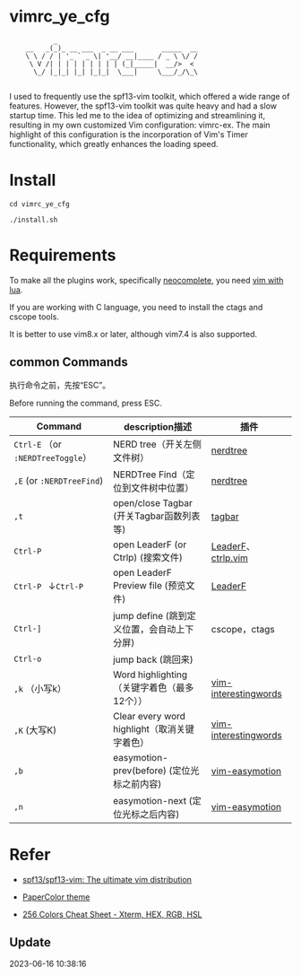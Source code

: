 # vimrc_ye_cfg



```
           _                                        
    __   _(_)_ __ ___  _ __ ___       _____  __     
    \ \ / / | '_ ` _ \| '__/ __|____ / _ \ \/ /     
     \ V /| | | | | | | | | (_|_____|  __/>  <      
      \_/ |_|_| |_| |_|_|  \___|     \___/_/\_\     
                                                    
```
I used to frequently use the spf13-vim toolkit, which offered a wide range of features.
However, the spf13-vim toolkit was quite heavy and had a slow startup time. 
This led me to the idea of optimizing and streamlining it, 
resulting in my own customized Vim configuration: vimrc-ex. 
The main highlight of this configuration is the incorporation of Vim's Timer functionality, 
which greatly enhances the loading speed.

# Install
```
cd vimrc_ye_cfg

./install.sh
```


# Requirements
To make all the plugins work, specifically [neocomplete](https://github.com/Shougo/neocomplete.vim), you need [vim with lua](https://github.com/Shougo/neocomplete.vim#requirements).

If you are working with C language, you need to install the ctags and cscope tools.

It is better to use vim8.x or later, although vim7.4 is also supported.



## common Commands

执行命令之前，先按“ESC”。

Before running the command, press ESC.

| Command                           | description描述                              | 插件                                                         |
| --------------------------------- | -------------------------------------------- | ------------------------------------------------------------ |
| `Ctrl-E` （or `:NERDTreeToggle`） | NERD tree（开关左侧文件树）                  | [nerdtree](https://github.com/yakoye/vimrc_ye_cfg/tree/main/vim/pack/vendor/opt/nerdtree) |
| `,E`   (or `:NERDTreeFind`)       | NERDTree Find（定位到文件树中位置）          | [nerdtree](https://github.com/yakoye/vimrc_ye_cfg/tree/main/vim/pack/vendor/opt/nerdtree) |
| `,t`                              | open/close Tagbar (开关Tagbar函数列表等)     | [tagbar](https://github.com/yakoye/vimrc_ye_cfg/tree/main/vim/pack/vendor/opt/tagbar) |
| `Ctrl-P`                          | open LeaderF (or Ctrlp) (搜索文件)           | [LeaderF](https://github.com/yakoye/vimrc_ye_cfg/tree/main/vim/pack/vendor/opt/LeaderF)、[ctrlp.vim](https://github.com/yakoye/vimrc_ye_cfg/tree/main/vim/pack/vendor/opt/ctrlp.vim) |
| `Ctrl-P ` ↓`Ctrl-P`               | open LeaderF Preview file (预览文件)         | [LeaderF](https://github.com/yakoye/vimrc_ye_cfg/tree/main/vim/pack/vendor/opt/LeaderF) |
| `Ctrl-]`                          | jump define (跳到定义位置，会自动上下分屏)   | cscope，ctags                                                |
| `Ctrl-o`                          | jump back (跳回来)                           |                                                              |
| `,k` （小写k）                    | Word highlighting（关键字着色（最多12个））  | [vim-interestingwords](https://github.com/yakoye/vimrc_ye_cfg/tree/main/vim/pack/vendor/opt/vim-interestingwords) |
| `,K`  (大写K)                     | Clear every word highlight（取消关键字着色） | [vim-interestingwords](https://github.com/yakoye/vimrc_ye_cfg/tree/main/vim/pack/vendor/opt/vim-interestingwords) |
| `,b`                              | easymotion-prev(before) (定位光标之前内容)   | [vim-easymotion](https://github.com/yakoye/vimrc_ye_cfg/tree/main/vim/pack/vendor/opt/vim-easymotion) |
| `,n`                              | easymotion-next  (定位光标之后内容)          | [vim-easymotion](https://github.com/yakoye/vimrc_ye_cfg/tree/main/vim/pack/vendor/opt/vim-easymotion) |



# Refer

- [spf13/spf13-vim: The ultimate vim distribution](https://github.com/spf13/spf13-vim)

- [PaperColor theme](https://github.com/NLKNguyen/papercolor-theme)

- [256 Colors Cheat Sheet - Xterm, HEX, RGB, HSL](https://www.ditig.com/256-colors-cheat-sheet)



## Update

2023-06-16 10:38:16

